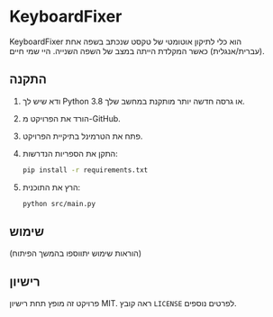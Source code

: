 # KeyboardFixer

KeyboardFixer הוא כלי לתיקון אוטומטי של טקסט שנכתב בשפה אחת (עברית/אנגלית) כאשר  המקלדת הייתה במצב של השפה השנייה. היי שמי חיים.

## התקנה

1. ודא שיש לך Python 3.8 או גרסה חדשה יותר מותקנת במחשב שלך.
2. הורד את הפרויקט מ-GitHub.
3. פתח את הטרמינל בתיקיית הפרויקט.
4. התקן את הספריות הנדרשות:

   ```bash
   pip install -r requirements.txt
   ```

5. הרץ את התוכנית:

   ```bash
   python src/main.py
   ```

## שימוש

(הוראות שימוש יתווספו בהמשך הפיתוח)

## רישיון

פרויקט זה מופץ תחת רישיון MIT. ראה קובץ `LICENSE` לפרטים נוספים.